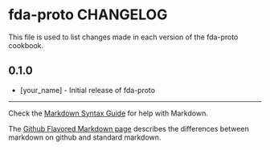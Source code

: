 fda-proto CHANGELOG
===================

This file is used to list changes made in each version of the fda-proto cookbook.

0.1.0
-----
- [your_name] - Initial release of fda-proto

- - -
Check the [Markdown Syntax Guide](http://daringfireball.net/projects/markdown/syntax) for help with Markdown.

The [Github Flavored Markdown page](http://github.github.com/github-flavored-markdown/) describes the differences between markdown on github and standard markdown.
